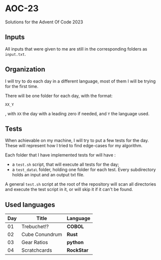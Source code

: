 # AOC-23
Solutions for the Advent Of Code 2023

## Inputs
All inputs that were given to me are still in the corresponding folders as `input.txt`.

## Organization
I will try to do each day in a different language, most of them I will be trying for the first time.

There will be one folder for each day, with the format:

`XX_Y`

, with `XX` the day with a leading zero if needed, and `Y` the language used.

## Tests
When achievable on my machine, I will try to put a few tests for the day. These will represent how I tried to find edge-cases for my algorithm.

Each folder that I have implemented tests for will have :

- a `test.sh` script, that will execute all tests for the day;
- a `test_data\` folder, holding one folder for each test. Every subdirectory holds an input and an output txt file.

A general `test.sh` script at the root of the repository will scan all directories and execute the test script in it, or will skip it if it can't be found.

## Used languages 

| Day | Title | Language |
| --- | ----- | -------- |
| 01  | Trebuchet!? | **COBOL** |
| 02  | Cube Conundrum | **Rust** |
| 03  | Gear Ratios | **python** |
| 04  | Scratchcards | **RockStar** |
